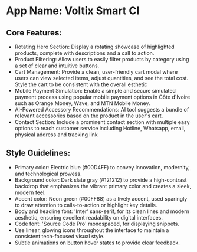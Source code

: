 # **App Name**: Voltix Smart CI

## Core Features:

- Rotating Hero Section: Display a rotating showcase of highlighted products, complete with descriptions and a call to action.
- Product Filtering: Allow users to easily filter products by category using a set of clear and intuitive buttons.
- Cart Management: Provide a clean, user-friendly cart modal where users can view selected items, adjust quantities, and see the total cost. Style the cart to be consistent with the overall esthetic
- Mobile Payment Simulation: Enable a simple and secure simulated payment process using popular mobile payment options in Côte d'Ivoire such as Orange Money, Wave, and MTN Mobile Money.
- AI-Powered Accessory Recommendations: AI tool suggests a bundle of relevant accessories based on the product in the user's cart.
- Contact Section: Include a prominent contact section with multiple easy options to reach customer service including Hotline, Whatsapp, email, physical address and tracking link

## Style Guidelines:

- Primary color: Electric blue (#00D4FF) to convey innovation, modernity, and technological prowess.
- Background color: Dark slate gray (#121212) to provide a high-contrast backdrop that emphasizes the vibrant primary color and creates a sleek, modern feel.
- Accent color: Neon green (#00FF88) as a lively accent, used sparingly to draw attention to calls-to-action or highlight key details.
- Body and headline font: 'Inter' sans-serif, for its clean lines and modern aesthetic, ensuring excellent readability on digital interfaces.
- Code font: 'Source Code Pro' monospaced, for displaying snippets.
- Use linear, glowing icons throughout the interface to maintain a consistent tech-focused visual style.
- Subtle animations on button hover states to provide clear feedback.
